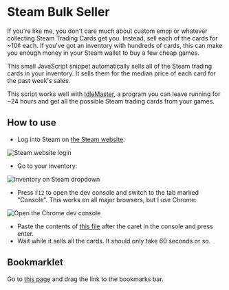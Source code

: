 # Steam Bulk Seller

If you're like me, you don't care much about custom emoji or whatever collecting Steam Trading Cards get you. Instead, sell each of the cards for ~10¢ each. If you've got an inventory with hundreds of cards, this can make you enough money in your Steam wallet to buy a few cheap games.

This small JavaScript snippet automatically sells all of the Steam trading cards in your inventory. It sells them for the median price of each card for the past week's sales.

This script works well with [IdleMaster](http://steamidlemaster.com/), a program you can leave running for ~24 hours and get all the possible Steam trading cards from your games.

## How to use

- Log into Steam on [the Steam website](https://steamcommunity.com/login):

![Steam website login](https://raw.githubusercontent.com/milkey-mouse/SteamBulkSeller/master/steam_signin.jpg)

- Go to your inventory:

![Inventory on Steam dropdown](https://raw.githubusercontent.com/milkey-mouse/SteamBulkSeller/master/inventory_dropdown.jpg)

- Press `F12` to open the dev console and switch to the tab marked "Console". This works on all major browsers, but I use Chrome:

![Open the Chrome dev console](https://raw.githubusercontent.com/milkey-mouse/SteamBulkSeller/master/chrome_dev_console.jpg)

- Paste the contents of [this file](https://github.com/milkey-mouse/SteamBulkSeller/blob/master/steam-bulk-sell.js) after the caret in the console and press enter.
- Wait while it sells all the cards. It should only take 60 seconds or so.

## Bookmarklet

Go to [this page](https://meme.institute/steamsell/) and drag the link to the bookmarks bar.
